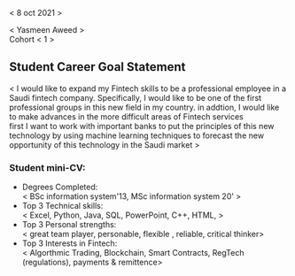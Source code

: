  

< 8 oct 2021 >

< Yasmeen Aweed >  
Cohort < 1 >


## Student Career Goal Statement 

    
 
  < I would like to expand my Fintech skills to be a professional employee in a Saudi fintech company. 
  Specifically, I would like to be one of the first professional groups in this new field in my country.
  in addtion, I would like to make advances in the more difficult areas of Fintech services   
 first I want to work with important banks to put the principles of this new technology by using machine learning techniques to forecast the new opportunity of this technology in the Saudi market >  

### Student mini-CV:


  - Degrees Completed:    
        <  BSc information system'13, MSc information system 20' >
  - Top 3 Technical skills:    
        < Excel, Python, Java, SQL, PowerPoint, C++, HTML,  >
  - Top 3 Personal strengths:   
       < great team player, personable, flexible , reliable, critical thinker>
  - Top 3 Interests in Fintech:    
       < Algorthmic Trading, Blockchain, Smart Contracts, RegTech (regulations), payments & remittence>
